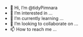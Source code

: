 - 👋 Hi, I’m @tidyPimnara
- 👀 I’m interested in ...
- 🌱 I’m currently learning ...
- 💞️ I’m looking to collaborate on ...
- 📫 How to reach me ...

<!---
tidyPimnara/tidyPimnara is a ✨ special ✨ repository because its `README.md` (this file) appears on your GitHub profile.
You can click the Preview link to take a look at your changes.
--->
